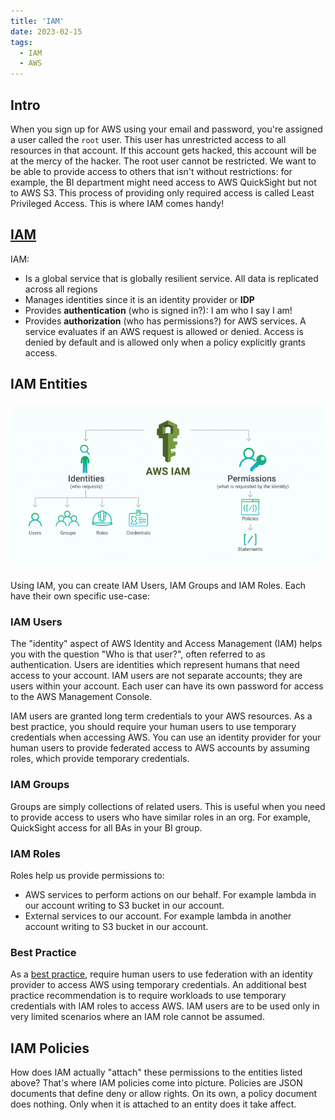 ```yaml
---
title: 'IAM'
date: 2023-02-15
tags:
  - IAM
  - AWS
---
```


## Intro

When you sign up for AWS using your email and password, you're assigned a user called the `root` user. This user has unrestricted access to all resources in that account. If this account gets hacked, this account will be at the mercy of the hacker. The root user cannot be restricted. We want to be able to provide access to others that isn't without restrictions: for example, the BI department might need access to AWS QuickSight but not to AWS S3. This process of providing only required access is called Least Privileged Access. This is where IAM comes handy!

## [IAM](https://docs.aws.amazon.com/IAM/latest/UserGuide/introduction.html)

IAM:

- Is a global service that is globally resilient service. All data is replicated across all regions
- Manages identities since it is an identity provider or **IDP**
- Provides **authentication** (who is signed in?): I am who I say I am!
- Provides **authorization** (who has permissions?) for AWS services. A service evaluates if an AWS request is allowed or denied. Access is denied by default and is allowed only when a policy explicitly grants access.

## IAM Entities

![users-groups-roles](users_groups_roles.png)

Using IAM, you can create IAM Users, IAM Groups and IAM Roles. Each have their own specific use-case:

### IAM Users

The "identity" aspect of AWS Identity and Access Management (IAM) helps you with the question "Who is that user?", often referred to as authentication. Users are identities which represent humans that need access to your account. IAM users are not separate accounts; they are users within your account. Each user can have its own password for access to the AWS Management Console.

IAM users are granted long term credentials to your AWS resources. As a best practice, you should require your human users to use temporary credentials when accessing AWS. You can use an identity provider for your human users to provide federated access to AWS accounts by assuming roles, which provide temporary credentials.

### IAM Groups

Groups are simply collections of related users. This is useful when you need to provide access to users who have similar roles in an org. For example, QuickSight access for all BAs in your BI group.

### IAM Roles

Roles help us provide permissions to:

- AWS services to perform actions on our behalf. For example lambda in our account writing to S3 bucket in our account.
- External services to our account. For example lambda in another account writing to S3 bucket in our account.

### Best Practice

As a [best practice](https://docs.aws.amazon.com/IAM/latest/UserGuide/best-practices.html), require human users to use federation with an identity provider to access AWS using temporary credentials. An additional best practice recommendation is to require workloads to use temporary credentials with IAM roles to access AWS. IAM users are to be used only in very limited scenarios where an IAM role cannot be assumed.

## IAM Policies

How does IAM actually "attach" these permissions to the entities listed above? That's where IAM policies come into picture. Policies are JSON documents that define deny or allow rights. On its own, a policy document does nothing. Only when it is attached to an entity does it take affect.
